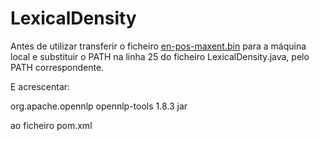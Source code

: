 LexicalDensity
====================

Antes de utilizar transferir o ficheiro <a href="http://opennlp.sourceforge.net/models-1.5/">en-pos-maxent.bin</a> para a máquina local
e substituir o PATH na linha 25 do ficheiro LexicalDensity.java, pelo PATH correspondente.

E acrescentar:

<dependencies>
        <dependency>
            <groupId>org.apache.opennlp</groupId>
            <artifactId>opennlp-tools</artifactId>
            <version>1.8.3</version>
            <type>jar</type>
        </dependency>
</dependencies>

ao ficheiro pom.xml
